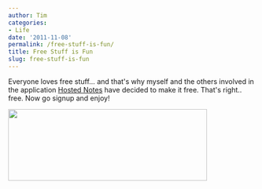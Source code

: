```yaml
---
author: Tim
categories:
- Life
date: '2011-11-08'
permalink: /free-stuff-is-fun/
title: Free Stuff is Fun
slug: free-stuff-is-fun
---
```


Everyone loves free stuff&#8230; and that's why myself and the others involved in the application [Hosted Notes][1] have decided to make it free. That's right.. free. Now go signup and enjoy!

[<img class="size-full wp-image-203 alignnone" title="logo" src="http://timw.co/wp-content/uploads/2011/11/logo.png" alt="" width="404" height="146" />][1]

 [1]: http://www.hostednotes.com/
 